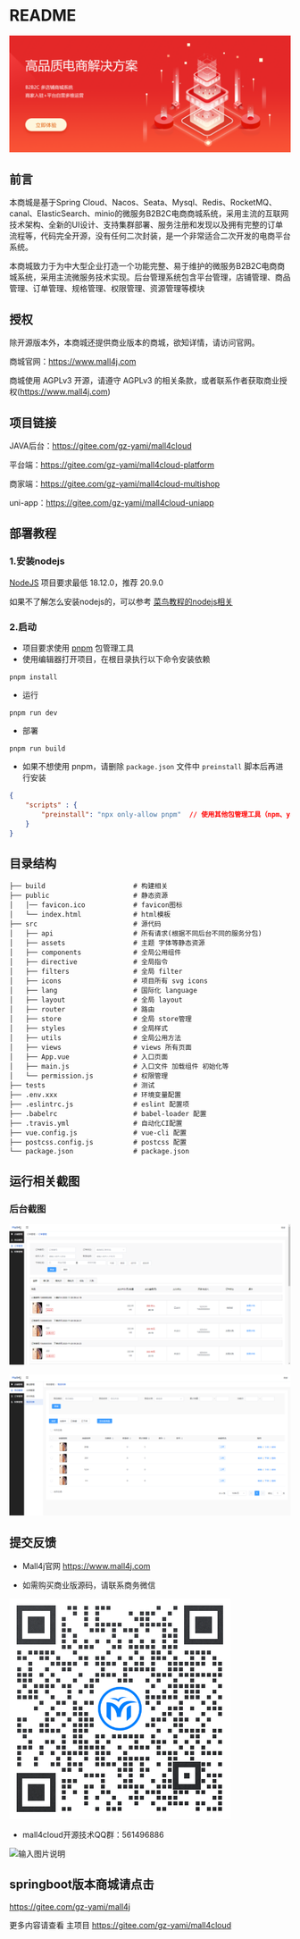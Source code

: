 # README

![](doc/img/readme/image-20210705143529597.png)

## 前言

本商城是基于Spring Cloud、Nacos、Seata、Mysql、Redis、RocketMQ、canal、ElasticSearch、minio的微服务B2B2C电商商城系统，采用主流的互联网技术架构、全新的UI设计、支持集群部署、服务注册和发现以及拥有完整的订单流程等，代码完全开源，没有任何二次封装，是一个非常适合二次开发的电商平台系统。

本商城致力于为中大型企业打造一个功能完整、易于维护的微服务B2B2C电商商城系统，采用主流微服务技术实现。后台管理系统包含平台管理，店铺管理、商品管理、订单管理、规格管理、权限管理、资源管理等模块



## 授权

除开源版本外，本商城还提供商业版本的商城，欲知详情，请访问官网。

商城官网：https://www.mall4j.com

商城使用 AGPLv3 开源，请遵守 AGPLv3 的相关条款，或者联系作者获取商业授权(https://www.mall4j.com)



## 项目链接

JAVA后台：https://gitee.com/gz-yami/mall4cloud

平台端：https://gitee.com/gz-yami/mall4cloud-platform

商家端：https://gitee.com/gz-yami/mall4cloud-multishop

uni-app：https://gitee.com/gz-yami/mall4cloud-uniapp

## 部署教程

### 1.安装nodejs

[NodeJS](https://nodejs.org/) 项目要求最低 18.12.0，推荐 20.9.0

如果不了解怎么安装nodejs的，可以参考 [菜鸟教程的nodejs相关](https://www.runoob.com/nodejs/nodejs-install-setup.html)

### 2.启动

- 项目要求使用 [pnpm](https://www.pnpm.cn/) 包管理工具
- 使用编辑器打开项目，在根目录执行以下命令安装依赖

```
pnpm install
```

- 运行

```
pnpm run dev
```

- 部署

```
pnpm run build
```

- 如果不想使用 pnpm，请删除 `package.json` 文件中 `preinstall` 脚本后再进行安装

```json
{
    "scripts" : {
        "preinstall": "npx only-allow pnpm"  // 使用其他包管理工具（npm、yarn、cnpm等）请删除此命令
    }
}
```

## 目录结构

```
├── build                      # 构建相关
├── public                     # 静态资源
│   │── favicon.ico            # favicon图标
│   └── index.html             # html模板
├── src                        # 源代码
│   ├── api                    # 所有请求(根据不同后台不同的服务分包)
│   ├── assets                 # 主题 字体等静态资源
│   ├── components             # 全局公用组件
│   ├── directive              # 全局指令
│   ├── filters                # 全局 filter
│   ├── icons                  # 项目所有 svg icons
│   ├── lang                   # 国际化 language
│   ├── layout                 # 全局 layout
│   ├── router                 # 路由
│   ├── store                  # 全局 store管理
│   ├── styles                 # 全局样式
│   ├── utils                  # 全局公用方法
│   ├── views                  # views 所有页面
│   ├── App.vue                # 入口页面
│   ├── main.js                # 入口文件 加载组件 初始化等
│   └── permission.js          # 权限管理
├── tests                      # 测试
├── .env.xxx                   # 环境变量配置
├── .eslintrc.js               # eslint 配置项
├── .babelrc                   # babel-loader 配置
├── .travis.yml                # 自动化CI配置
├── vue.config.js              # vue-cli 配置
├── postcss.config.js          # postcss 配置
└── package.json               # package.json
```



## 运行相关截图

### 后台截图

![image-20231130112350296](doc/img/readme/image-20231130112350296.png)

![](doc/img/readme/image-20231130112429089.png)

## 提交反馈

- Mall4j官网 https://www.mall4j.com

- 如需购买商业版源码，请联系商务微信

![输入图片说明](doc/img/readme/%E5%95%86%E5%8A%A1%E4%BA%8C%E7%BB%B4%E7%A0%81.png)


- mall4cloud开源技术QQ群：561496886

![输入图片说明](https://images.gitee.com/uploads/images/2021/1119/134157_dd977d46_5094767.png "微信图片_20211119134107.png")

## springboot版本商城请点击

https://gitee.com/gz-yami/mall4j



更多内容请查看 主项目 https://gitee.com/gz-yami/mall4cloud